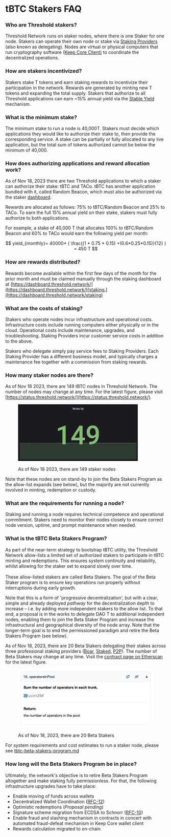 # tBTC Stakers FAQ

### Who are Threshold stakers? &#x20;

Threshold Network runs on staker nodes, where there is one Staker for one node. Stakers can operate their own node or stake via [Staking Providers](staking-providers.md) (also known as delegating). Nodes are virtual or physical computers that run cryptography software ([Keep Core Client)](https://github.com/keep-network/keep-core) to coordinate the decentralized operations.&#x20;

### How are stakers incentivized?

Stakers stake T tokens and earn staking rewards to incentivize their participation in the network. Rewards are generated by minting new T tokens and expanding the total supply. Stakers that authorize to all Threshold applications can earn \~15% annual yield via the [Stable Yield](https://forum.threshold.network/t/tip-003-threshold-network-reward-mechanisms-proposal-i-stable-yield-for-non-institutional-staker-welfare/82) mechanism.&#x20;

### What is the minimum stake?

The minimum stake to run a node is 40,000T. Stakers must decide which applications they would like to authorize their stake to, then provide the corresponding service. A stake can be partially or fully allocated to any live application, but the total sum of tokens authorized cannot be below the minimum of 40,000.

### How does authorizing applications and reward allocation work?

As of Nov 18, 2023 there are two Threshold applications to which a staker can authorize their stake: tBTC and TACo. tBTC has another application bundled with it, called Random Beacon, which must also be authorized via the staker [dashboard](https://dashboard.threshold.network/).

Rewards are allocated as follows: 75% to tBTC/Random Beacon and 25% to TACo. To earn the full 15% annual yield on their stake, stakers must fully authorize to both applications.&#x20;

For example, a stake of 40,000 T that allocates 100% to tBTC/Random Beacon and 60% to TACo would earn the following yield per month:&#x20;

$$
yield_{monthly}= 40000* ( \frac{(1 * 0.75 * 0.15) +(0.6*0.25*0.15)}{12} 
) = 450 T
$$

### How are rewards distributed?

Rewards become available within the first few days of the month for the prior month and must be claimed manually through the staking dashboard at [https://dashboard.threshold.network/](https://dashboard.threshold.network/)[staking.](https://dashboard.threshold.network/staking)

### What are the costs of staking?&#x20;

Stakers who operate nodes incur infrastructure and operational costs. Infrastructure costs include running computers either physically or in the cloud. Operational costs include maintenance, upgrades, and troubleshooting. Staking Providers incur customer service costs in addition to the above.&#x20;

Stakers who delegate simply pay service fees to Staking Providers. Each Staking Provider has a different business model, and typically charges a maintenance fee together with a commission from staking rewards.&#x20;

### How many staker nodes are there?

As of Nov 18 2023, there are 149 tBTC nodes in Threshold Network. The number of nodes may change at any time. For the latest figure, please visit [https://status.threshold.network/](https://status.threshold.network/). &#x20;

<figure><img src="../.gitbook/assets/image (2).png" alt="" width="375"><figcaption><p>As of Nov 18 2023, there are 149 staker nodes</p></figcaption></figure>

Note that these nodes are on stand-by to join the Beta Stakers Program as the allow-list expands (see below), but the majority are not currently involved in minting, redemption or custody.&#x20;

### What are the requirements for running a node?&#x20;

Staking and running a node requires technical competence and operational commitment. Stakers need to monitor their nodes closely to ensure correct node version, uptime, and prompt maintenance when needed.

### What is the tBTC Beta Stakers Program?&#x20;

As part of the near-term strategy to bootstrap tBTC utility, the Threshold Network allow-lists a limited set of authorized stakers to participate in tBTC minting and redemptions. This ensures system continuity and reliability, whilst allowing for the staker set to expand slowly over time. \
\
These allow-listed stakers are called Beta Stakers. The goal of the Beta Staker program is to ensure key operations run properly without interruptions during early growth.

Note that this is a form of 'progressive decentralization', but with a clear, simple and already deployed _pathway_ for the decentralization depth to increase – i.e. by adding more independent stakers to the allow list. To that end, a proposal is in the works to delegate DAO T to additional independent nodes, enabling them to join the Beta Staker Program and increase the infrastructural and geographical diversity of the node array. Note that the longer-term goal is to end the permissioned paradigm and retire the Beta Stakers Program (see below).&#x20;

As of Nov 18, 2023, there are 20 Beta Stakers delegating their stakes across three professional staking providers ([Boar](https://boar.network/), [Staked](https://staked.us/), [P2P](https://p2p.org/)). The number of Beta Stakers may change at any time. Visit the [contract page on Etherscan](https://etherscan.io/address/0xc2731fb2823af3Efc2694c9bC86F444d5c5bb4Dc#readContract#F16) for the latest figure.&#x20;

<figure><img src="../.gitbook/assets/image (1) (1).png" alt="" width="563"><figcaption><p>As of Nov 18, 2023, there are 20 Beta Stakers</p></figcaption></figure>

For system requirements and cost estimates to run a staker node, please see [tbtc-beta-stakers-program.md](tbtc-beta-stakers-program.md "mention")

### How long will the Beta Stakers Program be in place?

Ultimately, the network's objective is to retire Beta Stakers Program altogether and make staking fully permissionless. For that, the following infrastructure upgrades have to take place:&#x20;

* Enable moving of funds across wallets&#x20;
* Decentralized Wallet Coordination ([RFC-12](https://github.com/keep-network/tbtc-v2/blob/6432ff0ff8c0bee046150a74f7e27eb06245f67f/docs/rfc/rfc-12.adoc))
* Optimistic redemptions (_Proposal pending_)&#x20;
* Signature scheme migration from ECDSA to Schnorr ([RFC-10](https://github.com/keep-network/tbtc-v2/blob/8822b31d74d7d9bf267b312aa54554e675f3fd79/docs/rfc/rfc-10.adoc#L4))
* Enable fraud and slashing mechanism in contracts in concert with automated fraud-defeat mechanism in Keep Core wallet client&#x20;
* Rewards calculation migrated to on-chain
